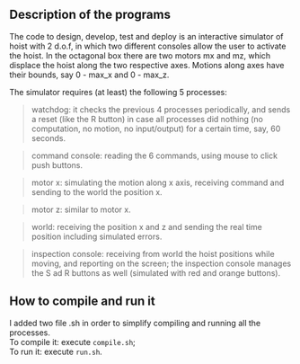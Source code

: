 ## Description of the programs
The code to design, develop, test and deploy is an interactive simulator  of hoist with 2 d.o.f, in which two different consoles allow the user to activate the hoist.
In the octagonal box there are two motors mx and mz, which displace the hoist along the two respective axes. Motions along axes have their bounds, say 0 - max_x and 0 - max_z.

The simulator requires (at least) the following 5 processes:

> watchdog: it checks the previous 4 processes periodically, and sends a reset (like the R button) in case all processes did nothing (no computation, no motion, no input/output) for a certain time, say, 60 seconds.

> command console: reading the 6 commands, using mouse to click push buttons.

> motor x: simulating the motion along x axis, receiving command and sending to the world the position x.

> motor z: similar to motor x.

> world: receiving the position x and z and sending the real time position including simulated errors.

> inspection console: receiving from world the hoist positions while moving, and reporting on the screen; the inspection console manages the S ad R buttons as well (simulated with red and orange buttons).

## How to compile and run it
I added two file .sh in order to simplify compiling and running all the processes.  
To compile it: execute ```compile.sh```;  
To run it: execute ```run.sh```. 
